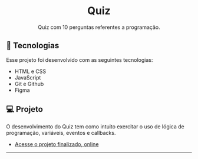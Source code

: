 <h1 align="center"> Quiz </h1>

<p align="center">
Quiz com 10 perguntas referentes a programação. <br/>
</p>

## 🚀 Tecnologias

Esse projeto foi desenvolvido com as seguintes tecnologias:

- HTML e CSS
- JavaScript
- Git e Github
- Figma

## 💻 Projeto

O desenvolvimento do Quiz tem como intuito exercitar o uso de lógica de programação, variáveis, eventos e callbacks.


- [Acesse o projeto finalizado, online](https://matheusalm0.github.io/nlwexpert-js/)
---